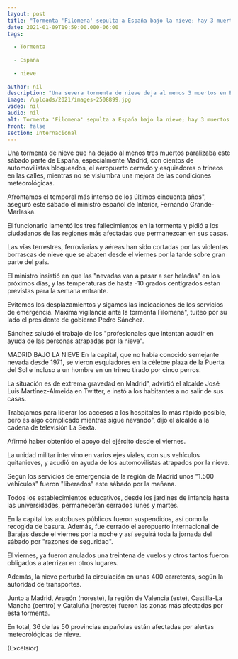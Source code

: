 ```yaml
---
layout: post
title: "Tormenta 'Filomena' sepulta a España bajo la nieve; hay 3 muertos"
date: 2021-01-09T19:59:00.000-06:00
tags:
  
  - Tormenta
  
  - España
  
  - nieve
  
author: nil
description: "Una severa tormenta de nieve deja al menos 3 muertos en España y paraliza la capital, Madrid, donde el aeropuerto fue cerrado y decenas de personas salieron a esquiar en las calles"
image: /uploads/2021/images-2508899.jpg
video: nil
audio: nil
alt: Tormenta 'Filomena' sepulta a España bajo la nieve; hay 3 muertos
front: false
section: Internacional
---
```


Una tormenta de nieve que ha dejado al menos tres muertos paralizaba este sábado parte de España, especialmente Madrid, con cientos de automovilistas bloqueados, el aeropuerto cerrado y esquiadores o trineos en las calles, mientras no se vislumbra  una mejora de las condiciones meteorológicas.

Afrontamos el temporal más intenso de los últimos cincuenta años", aseguró este sábado el ministro español de Interior, Fernando Grande-Marlaska.

El funcionario lamentó los tres fallecimientos en la tormenta y pidió a los ciudadanos de las regiones más afectadas que permanezcan en sus casas.

Las vías terrestres, ferroviarias y aéreas han sido cortadas por las violentas borrascas de nieve que se abaten desde el viernes por la tarde sobre gran parte del país.

El ministro insistió en que las "nevadas van a pasar a ser heladas" en los próximos días, y las temperaturas de hasta -10 grados centígrados están previstas para la semana entrante.

Evitemos los desplazamientos y sigamos las indicaciones de los servicios de emergencia. Máxima vigilancia ante la tormenta Filomena", tuiteó por su lado el presidente de gobierno Pedro Sánchez.

Sánchez saludó el trabajo de los "profesionales que intentan acudir en ayuda de las personas atrapadas por la nieve".

MADRID BAJO LA NIEVE
En la capital, que no había conocido semejante nevada desde 1971, se vieron esquiadores en la célebre plaza de la Puerta del Sol e incluso a un hombre en un trineo tirado por cinco perros.

La situación es de extrema gravedad en Madrid”, advirtió el alcalde José Luis Martínez-Almeida en Twitter, e instó a los habitantes a no salir de sus casas.

 
Trabajamos para liberar los accesos a los hospitales lo más rápido posible, pero es algo complicado mientras sigue nevando", dijo el alcalde a la cadena de televisión La Sexta.

 Afirmó haber obtenido el apoyo del ejército desde el viernes.

La unidad militar intervino en varios ejes viales, con sus vehículos quitanieves, y acudió en ayuda de los automovilistas atrapados por la nieve.

Según los servicios de emergencia de la región de Madrid unos "1.500 vehículos" fueron "liberados" este sábado por la mañana.

Todos los establecimientos educativos, desde los jardines de infancia hasta las universidades, permanecerán cerrados lunes y martes.

En la capital los autobuses públicos fueron suspendidos, así como la recogida de basura. Además, fue cerrado el aeropuerto internacional de Barajas desde el viernes por la noche y así seguirá toda la jornada del sábado por "razones de seguridad".

El viernes, ya fueron anulados una treintena de vuelos y otros tantos fueron obligados a aterrizar en otros lugares.

Además, la nieve perturbó la circulación en unas 400 carreteras, según la autoridad de transportes.

Junto a Madrid, Aragón (noreste), la región de Valencia (este), Castilla-La Mancha (centro) y Cataluña (noreste) fueron las zonas más afectadas por esta tormenta.

En total, 36 de las 50 provincias españolas están afectadas por alertas meteorológicas de nieve.

(Excélsior)